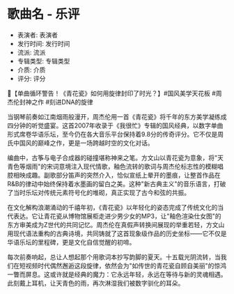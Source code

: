 # 歌曲名 - 乐评

- 表演者: 表演者
- 发行时间: 发行时间
- 流派: 流派
- 专辑类型: 专辑类型
- 介质: 介质
- 评分: 评分

🎵【单曲循环警告！《青花瓷》如何用旋律封印了时光？】#国风美学天花板 #周杰伦封神之作 #刻进DNA的旋律

当钢琴前奏如江南烟雨般漫开，周杰伦用一首《青花瓷》将千年的东方美学凝练成四分钟的听觉盛宴。这首2007年收录于《我很忙》专辑的国风经典，以数字单曲形式席卷华语乐坛，至今仍在各大音乐平台保持着9.8分的传奇评分。它不仅是周氏中国风的巅峰之作，更是一场跨越时空的文化对话。

编曲中，古筝与电子合成器的碰撞堪称神来之笔。方文山以青花瓷为意象，将"天青色等烟雨"的宋词意境注入现代情歌，釉色流转的歌词与周杰伦标志性的模糊唱腔相映成趣。副歌部分笛声的突然介入，恰似宣纸上晕开的墨痕，让整首作品在R&B的律动中始终保持着水墨画的留白之美。这种"新古典主义"的音乐语言，打破了当时乐坛对传统元素符号化的堆砌，真正实现了古今和弦的共振。

在文化解构浪潮涌动的千禧年初，《青花瓷》以年轻化的姿态完成了传统文化的当代表达。它让青花瓷从博物馆展柜走进少男少女的MP3，让"釉色渲染仕女图"的东方审美成为Z世代的共同记忆。周杰伦在真假声转换间展现的举重若轻，方文山用现代语法重构的古典诗境，共同铸就了这首现象级作品的历史坐标——它不仅是华语乐坛的里程碑，更是文化自信觉醒的初啼。

每次前奏响起，总让人想起那个用歌词本抄写韵脚的夏天。十五载光阴流转，当我们在短视频时代偶然邂逅这段旋律，依然会为"如传世的青花瓷自顾自美丽"的惊鸿一瞥而屏息。这或许就是经典的魔力：它永远年轻，永远在等待与新的灵魂相遇。此刻戴上耳机，让天青色的雨，再次淋湿我们被数字驯化的耳朵。
